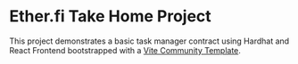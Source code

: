 # Ether.fi Take Home Project

This project demonstrates a basic task manager contract using Hardhat and React Frontend bootstrapped with a [Vite Community Template](https://github.com/The24thDS/vite-reactts18-chakra-jest-husky).
